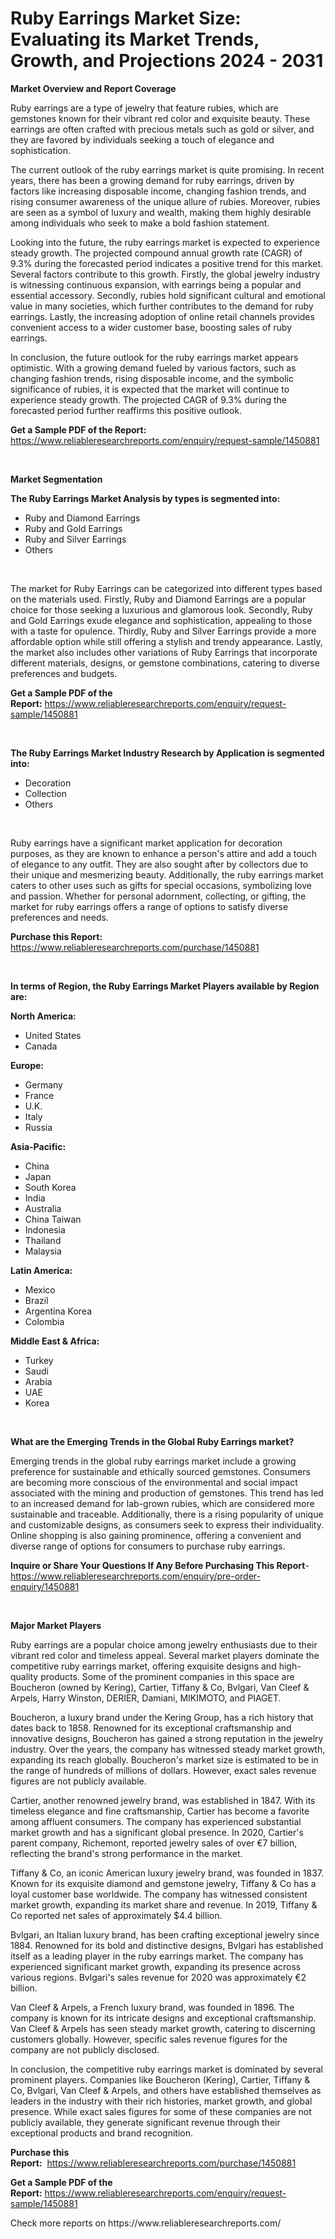 <p><h1>Ruby Earrings Market Size: Evaluating its Market Trends, Growth, and Projections 2024 - 2031</h1></p><p><strong>Market Overview and Report Coverage</strong></p>
<p><p>Ruby earrings are a type of jewelry that feature rubies, which are gemstones known for their vibrant red color and exquisite beauty. These earrings are often crafted with precious metals such as gold or silver, and they are favored by individuals seeking a touch of elegance and sophistication.</p><p>The current outlook of the ruby earrings market is quite promising. In recent years, there has been a growing demand for ruby earrings, driven by factors like increasing disposable income, changing fashion trends, and rising consumer awareness of the unique allure of rubies. Moreover, rubies are seen as a symbol of luxury and wealth, making them highly desirable among individuals who seek to make a bold fashion statement.</p><p>Looking into the future, the ruby earrings market is expected to experience steady growth. The projected compound annual growth rate (CAGR) of 9.3% during the forecasted period indicates a positive trend for this market. Several factors contribute to this growth. Firstly, the global jewelry industry is witnessing continuous expansion, with earrings being a popular and essential accessory. Secondly, rubies hold significant cultural and emotional value in many societies, which further contributes to the demand for ruby earrings. Lastly, the increasing adoption of online retail channels provides convenient access to a wider customer base, boosting sales of ruby earrings.</p><p>In conclusion, the future outlook for the ruby earrings market appears optimistic. With a growing demand fueled by various factors, such as changing fashion trends, rising disposable income, and the symbolic significance of rubies, it is expected that the market will continue to experience steady growth. The projected CAGR of 9.3% during the forecasted period further reaffirms this positive outlook.</p></p>
<p><strong>Get a Sample PDF of the Report:</strong> <a href="https://www.reliableresearchreports.com/enquiry/request-sample/1450881">https://www.reliableresearchreports.com/enquiry/request-sample/1450881</a></p>
<p>&nbsp;</p>
<p><strong>Market Segmentation</strong></p>
<p><strong>The Ruby Earrings Market Analysis by types is segmented into:</strong></p>
<p><ul><li>Ruby and Diamond Earrings</li><li>Ruby and Gold Earrings</li><li>Ruby and Silver Earrings</li><li>Others</li></ul></p>
<p>&nbsp;</p>
<p><p>The market for Ruby Earrings can be categorized into different types based on the materials used. Firstly, Ruby and Diamond Earrings are a popular choice for those seeking a luxurious and glamorous look. Secondly, Ruby and Gold Earrings exude elegance and sophistication, appealing to those with a taste for opulence. Thirdly, Ruby and Silver Earrings provide a more affordable option while still offering a stylish and trendy appearance. Lastly, the market also includes other variations of Ruby Earrings that incorporate different materials, designs, or gemstone combinations, catering to diverse preferences and budgets.</p></p>
<p><strong>Get a Sample PDF of the Report:</strong>&nbsp;<a href="https://www.reliableresearchreports.com/enquiry/request-sample/1450881">https://www.reliableresearchreports.com/enquiry/request-sample/1450881</a></p>
<p>&nbsp;</p>
<p><strong>The Ruby Earrings Market Industry Research by Application is segmented into:</strong></p>
<p><ul><li>Decoration</li><li>Collection</li><li>Others</li></ul></p>
<p>&nbsp;</p>
<p><p>Ruby earrings have a significant market application for decoration purposes, as they are known to enhance a person's attire and add a touch of elegance to any outfit. They are also sought after by collectors due to their unique and mesmerizing beauty. Additionally, the ruby earrings market caters to other uses such as gifts for special occasions, symbolizing love and passion. Whether for personal adornment, collecting, or gifting, the market for ruby earrings offers a range of options to satisfy diverse preferences and needs.</p></p>
<p><strong>Purchase this Report:</strong>&nbsp; <a href="https://www.reliableresearchreports.com/purchase/1450881">https://www.reliableresearchreports.com/purchase/1450881</a></p>
<p>&nbsp;</p>
<p><strong>In terms of Region, the Ruby Earrings Market Players available by Region are:</strong></p>
<p>
    <p> <strong> North America: </strong>
        <ul>
            <li>United States</li>
            <li>Canada</li>
        </ul>
        </p> 
    <p> <strong> Europe: </strong>
        <ul>
            <li>Germany</li>
            <li>France</li>
            <li>U.K.</li>
            <li>Italy</li>
            <li>Russia</li>
        </ul>
        </p> 
    <p> <strong> Asia-Pacific: </strong>
        <ul>
            <li>China</li>
            <li>Japan</li>
            <li>South Korea</li>
            <li>India</li>
            <li>Australia</li>
            <li>China Taiwan</li>
            <li>Indonesia</li>
            <li>Thailand</li>
            <li>Malaysia</li>
        </ul>
        </p> 
    <p> <strong> Latin America: </strong>
        <ul>
            <li>Mexico</li>
            <li>Brazil</li>
            <li>Argentina Korea</li>
            <li>Colombia</li>
        </ul>
        </p> 
    <p> <strong> Middle East & Africa: </strong>
        <ul>
            <li>Turkey</li>
            <li>Saudi</li>
            <li>Arabia</li>
            <li>UAE</li>
            <li>Korea</li>
        </ul>
    </p>
    </p>
<p>&nbsp;</p>
<p><strong>What are the Emerging Trends in the Global Ruby Earrings market?</strong></p>
<p><p>Emerging trends in the global ruby earrings market include a growing preference for sustainable and ethically sourced gemstones. Consumers are becoming more conscious of the environmental and social impact associated with the mining and production of gemstones. This trend has led to an increased demand for lab-grown rubies, which are considered more sustainable and traceable. Additionally, there is a rising popularity of unique and customizable designs, as consumers seek to express their individuality. Online shopping is also gaining prominence, offering a convenient and diverse range of options for consumers to purchase ruby earrings.</p></p>
<p><strong>Inquire or Share Your Questions If Any Before Purchasing This Report</strong>- <a href="https://www.reliableresearchreports.com/enquiry/pre-order-enquiry/1450881">https://www.reliableresearchreports.com/enquiry/pre-order-enquiry/1450881</a></p>
<p>&nbsp;</p>
<p><strong>Major Market Players</strong></p>
<p><p>Ruby earrings are a popular choice among jewelry enthusiasts due to their vibrant red color and timeless appeal. Several market players dominate the competitive ruby earrings market, offering exquisite designs and high-quality products. Some of the prominent companies in this space are Boucheron (owned by Kering), Cartier, Tiffany & Co, Bvlgari, Van Cleef & Arpels, Harry Winston, DERIER, Damiani, MIKIMOTO, and PIAGET.</p><p>Boucheron, a luxury brand under the Kering Group, has a rich history that dates back to 1858. Renowned for its exceptional craftsmanship and innovative designs, Boucheron has gained a strong reputation in the jewelry industry. Over the years, the company has witnessed steady market growth, expanding its reach globally. Boucheron's market size is estimated to be in the range of hundreds of millions of dollars. However, exact sales revenue figures are not publicly available.</p><p>Cartier, another renowned jewelry brand, was established in 1847. With its timeless elegance and fine craftsmanship, Cartier has become a favorite among affluent consumers. The company has experienced substantial market growth and has a significant global presence. In 2020, Cartier's parent company, Richemont, reported jewelry sales of over €7 billion, reflecting the brand's strong performance in the market.</p><p>Tiffany & Co, an iconic American luxury jewelry brand, was founded in 1837. Known for its exquisite diamond and gemstone jewelry, Tiffany & Co has a loyal customer base worldwide. The company has witnessed consistent market growth, expanding its market share and revenue. In 2019, Tiffany & Co reported net sales of approximately $4.4 billion.</p><p>Bvlgari, an Italian luxury brand, has been crafting exceptional jewelry since 1884. Renowned for its bold and distinctive designs, Bvlgari has established itself as a leading player in the ruby earrings market. The company has experienced significant market growth, expanding its presence across various regions. Bvlgari's sales revenue for 2020 was approximately €2 billion.</p><p>Van Cleef & Arpels, a French luxury brand, was founded in 1896. The company is known for its intricate designs and exceptional craftsmanship. Van Cleef & Arpels has seen steady market growth, catering to discerning customers globally. However, specific sales revenue figures for the company are not publicly disclosed.</p><p>In conclusion, the competitive ruby earrings market is dominated by several prominent players. Companies like Boucheron (Kering), Cartier, Tiffany & Co, Bvlgari, Van Cleef & Arpels, and others have established themselves as leaders in the industry with their rich histories, market growth, and global presence. While exact sales figures for some of these companies are not publicly available, they generate significant revenue through their exceptional products and brand recognition.</p></p>
<p><strong>Purchase this Report:</strong>&nbsp;&nbsp;<a href="https://www.reliableresearchreports.com/purchase/1450881">https://www.reliableresearchreports.com/purchase/1450881</a></p>
<p></p>
<p><strong>Get a Sample PDF of the Report:</strong>&nbsp;<a href="https://www.reliableresearchreports.com/enquiry/request-sample/1450881">https://www.reliableresearchreports.com/enquiry/request-sample/1450881</a></p>
<p>Check more reports on https://www.reliableresearchreports.com/</p>